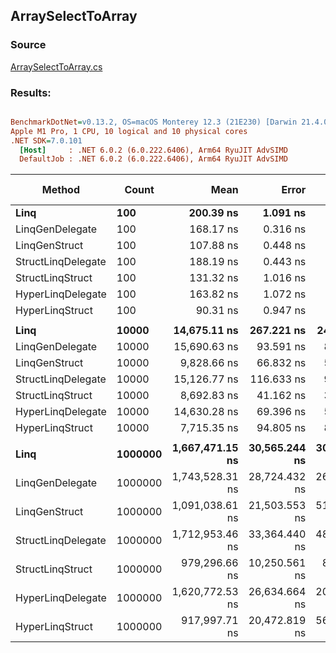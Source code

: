 ﻿## ArraySelectToArray

### Source
[ArraySelectToArray.cs](../../LinqGen.Benchmarks/Cases/ArraySelectToArray.cs)

### Results:
``` ini

BenchmarkDotNet=v0.13.2, OS=macOS Monterey 12.3 (21E230) [Darwin 21.4.0]
Apple M1 Pro, 1 CPU, 10 logical and 10 physical cores
.NET SDK=7.0.101
  [Host]     : .NET 6.0.2 (6.0.222.6406), Arm64 RyuJIT AdvSIMD
  DefaultJob : .NET 6.0.2 (6.0.222.6406), Arm64 RyuJIT AdvSIMD


```
|             Method |   Count |            Mean |         Error |        StdDev |          Median | Ratio | RatioSD |     Gen0 |     Gen1 |     Gen2 | Allocated | Alloc Ratio |
|------------------- |-------- |----------------:|--------------:|--------------:|----------------:|------:|--------:|---------:|---------:|---------:|----------:|------------:|
|               **Linq** |     **100** |       **200.39 ns** |      **1.091 ns** |      **0.967 ns** |       **200.16 ns** |  **1.00** |    **0.00** |   **0.2255** |        **-** |        **-** |     **472 B** |        **1.00** |
|    LinqGenDelegate |     100 |       168.17 ns |      0.316 ns |      0.296 ns |       168.06 ns |  0.84 |    0.00 |   0.2027 |        - |        - |     424 B |        0.90 |
|      LinqGenStruct |     100 |       107.88 ns |      0.448 ns |      0.420 ns |       107.89 ns |  0.54 |    0.00 |   0.2027 |        - |        - |     424 B |        0.90 |
| StructLinqDelegate |     100 |       188.19 ns |      0.443 ns |      0.414 ns |       188.37 ns |  0.94 |    0.00 |   0.2332 |        - |        - |     488 B |        1.03 |
|   StructLinqStruct |     100 |       131.32 ns |      1.016 ns |      0.950 ns |       131.47 ns |  0.65 |    0.01 |   0.2027 |        - |        - |     424 B |        0.90 |
|  HyperLinqDelegate |     100 |       163.82 ns |      1.072 ns |      1.003 ns |       163.43 ns |  0.82 |    0.00 |   0.2027 |        - |        - |     424 B |        0.90 |
|    HyperLinqStruct |     100 |        90.31 ns |      0.947 ns |      0.886 ns |        90.17 ns |  0.45 |    0.01 |   0.2027 |        - |        - |     424 B |        0.90 |
|                    |         |                 |               |               |                 |       |         |          |          |          |           |             |
|               **Linq** |   **10000** |    **14,675.11 ns** |    **267.221 ns** |    **249.958 ns** |    **14,549.82 ns** |  **1.00** |    **0.00** |  **18.8599** |        **-** |        **-** |   **40072 B** |        **1.00** |
|    LinqGenDelegate |   10000 |    15,690.63 ns |     93.591 ns |     87.545 ns |    15,685.96 ns |  1.07 |    0.02 |  18.8599 |        - |        - |   40024 B |        1.00 |
|      LinqGenStruct |   10000 |     9,828.66 ns |     66.832 ns |     55.808 ns |     9,822.38 ns |  0.67 |    0.01 |  18.8599 |        - |        - |   40024 B |        1.00 |
| StructLinqDelegate |   10000 |    15,126.77 ns |    116.633 ns |     97.394 ns |    15,147.07 ns |  1.03 |    0.02 |  18.8599 |        - |        - |   40088 B |        1.00 |
|   StructLinqStruct |   10000 |     8,692.83 ns |     41.162 ns |     38.502 ns |     8,671.31 ns |  0.59 |    0.01 |  18.8599 |        - |        - |   40024 B |        1.00 |
|  HyperLinqDelegate |   10000 |    14,630.28 ns |     69.396 ns |     57.949 ns |    14,630.58 ns |  1.00 |    0.02 |  18.8599 |        - |        - |   40024 B |        1.00 |
|    HyperLinqStruct |   10000 |     7,715.35 ns |     94.805 ns |     84.043 ns |     7,695.39 ns |  0.53 |    0.01 |  18.8599 |        - |        - |   40024 B |        1.00 |
|                    |         |                 |               |               |                 |       |         |          |          |          |           |             |
|               **Linq** | **1000000** | **1,667,471.15 ns** | **30,565.244 ns** | **30,019.157 ns** | **1,652,699.87 ns** |  **1.00** |    **0.00** | **126.9531** | **126.9531** | **126.9531** | **4000188 B** |        **1.00** |
|    LinqGenDelegate | 1000000 | 1,743,528.31 ns | 28,724.432 ns | 26,868.851 ns | 1,743,343.59 ns |  1.05 |    0.01 | 109.3750 | 109.3750 | 109.3750 | 4000097 B |        1.00 |
|      LinqGenStruct | 1000000 | 1,091,038.61 ns | 21,503.553 ns | 51,105.470 ns | 1,074,036.29 ns |  0.64 |    0.02 | 175.7813 | 175.7813 | 175.7813 | 4000141 B |        1.00 |
| StructLinqDelegate | 1000000 | 1,712,953.46 ns | 33,364.440 ns | 48,905.164 ns | 1,727,737.06 ns |  1.01 |    0.03 | 105.4688 | 105.4688 | 105.4688 | 4000175 B |        1.00 |
|   StructLinqStruct | 1000000 |   979,296.66 ns | 10,250.561 ns |  8,002.964 ns |   975,692.87 ns |  0.59 |    0.01 | 152.3438 | 152.3438 | 152.3438 | 4000125 B |        1.00 |
|  HyperLinqDelegate | 1000000 | 1,620,772.53 ns | 26,634.664 ns | 20,794.593 ns | 1,617,750.16 ns |  0.98 |    0.01 | 101.5625 | 101.5625 | 101.5625 | 4000092 B |        1.00 |
|    HyperLinqStruct | 1000000 |   917,997.71 ns | 20,472.819 ns | 56,388.089 ns |   905,379.01 ns |  0.55 |    0.03 | 154.2969 | 154.2969 | 154.2969 | 4000126 B |        1.00 |
